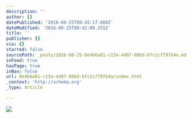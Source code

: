 ```yaml
---
description: ''
author: []
datePublished: '2016-08-25T08:45:17.660Z'
dateModified: '2016-08-25T08:42:00.255Z'
title: ''
publisher: {}
via: {}
starred: false
sourcePath: _posts/2016-08-25-0e4b6a81-c13a-4407-806d-bfc1cf797b4a.md
inFeed: true
hasPage: true
inNav: false
url: 0e4b6a81-c13a-4407-806d-bfc1cf797b4a/index.html
_context: 'http://schema.org'
_type: Article

---
```

![](https://the-grid-user-content.s3-us-west-2.amazonaws.com/901466d6-b771-4ad2-b0ff-e947861e1047.jpg)